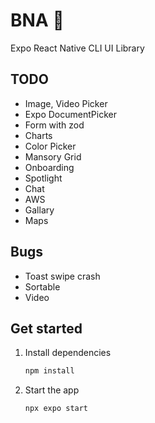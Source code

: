# BNA 👋

Expo React Native CLI UI Library

## TODO

- Image, Video Picker
- Expo DocumentPicker
- Form with zod
- Charts
- Color Picker
- Mansory Grid
- Onboarding
- Spotlight
- Chat
- AWS
- Gallary
- Maps

## Bugs

- Toast swipe crash
- Sortable
- Video

## Get started

1. Install dependencies

   ```bash
   npm install
   ```

2. Start the app

   ```bash
   npx expo start
   ```
